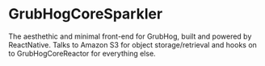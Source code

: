 # GrubHogCoreSparkler

The aesthethic and minimal front-end for GrubHog, built and powered by ReactNative. Talks to Amazon S3 for object storage/retrieval and hooks on to GrubHogCoreReactor for everything else.
